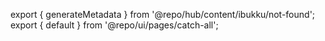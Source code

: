 export { generateMetadata } from '@repo/hub/content/ibukku/not-found';
export { default } from '@repo/ui/pages/catch-all';
